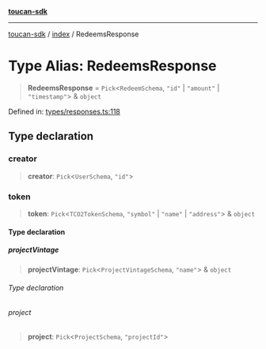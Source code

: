 [**toucan-sdk**](../../README.md)

***

[toucan-sdk](../../modules.md) / [index](../README.md) / RedeemsResponse

# Type Alias: RedeemsResponse

> **RedeemsResponse** = `Pick`\<`RedeemSchema`, `"id"` \| `"amount"` \| `"timestamp"`\> & `object`

Defined in: [types/responses.ts:118](https://github.com/ToucanProtocol/toucan-sdk/blob/65ec31518e31e7e8f8151ebebf28dd8a96275401/src/types/responses.ts#L118)

## Type declaration

### creator

> **creator**: `Pick`\<`UserSchema`, `"id"`\>

### token

> **token**: `Pick`\<`TCO2TokenSchema`, `"symbol"` \| `"name"` \| `"address"`\> & `object`

#### Type declaration

##### projectVintage

> **projectVintage**: `Pick`\<`ProjectVintageSchema`, `"name"`\> & `object`

###### Type declaration

###### project

> **project**: `Pick`\<`ProjectSchema`, `"projectId"`\>
